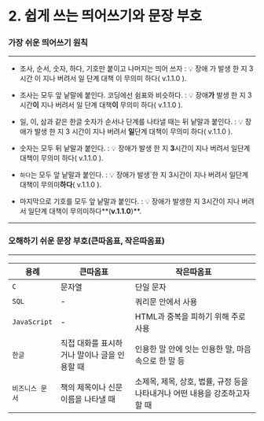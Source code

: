 # 2. 쉽게 쓰는 띄어쓰기와 문장 부호

### 가장 쉬운 띄어쓰기 원칙

---

- 조사, 순서, 숫자, 하다, 기호만 붙이고 나머지는 띄어 쓰자
: 💡 장애 가 발생 한 지 3 시간 이 지나 버려서 일 단계 대책 이 무의미 하다( v.1.1.0 ).

- 조사는 모두 앞 낱말에 붙인다. 코딩에선 쉼표와 비슷하다.
: 💡 장애**가** 발생 한 지 3 시간**이** 지나 버려서 일 단계 대책**이** 무의미 하다( v.1.1.0 ).

- 일, 이, 삼과 같은 한글 숫자가 순서나 단계를 나타낼 때는 뒤 낱말과 붙인다.
: 💡 장애가 발생 한 지 3 시간이 지나 버려서 **일**단계 대책이 무의미 하다( v.1.1.0 ).

- 숫자는 모두 뒤 낱말과 붙인다.
: 💡 장애가 발생 한 지 **3**시간이 지나 버려서 일단계 대책이 무의미 하다( v.1.1.0 ).

- `하다`는 모두 앞 낱말과 붙인다.
: 💡 장애가 발생`한 지 3시간이 지나 버려서 일단계 대책이 무의미**하다**( v.1.1.0 ).

- 마지막으로 기호를 모두 앞 낱말과 붙인다.
: 💡 장애가 발생한 지 3시간이 지나 버려서 일단계 대책이 무의미하다**(**v.1.1.0**)**.

---

### 오해하기 쉬운 문장 부호(큰따옴표, 작은따옴표)

---


| 용례          | 큰따옴표                                     | 작은따옴표                                                                  |
| ------------- | -------------------------------------------- | --------------------------------------------------------------------------- |
| `C`             | 문자열                                       | 단일 문자                                                                   |
| `SQL`           | -                                            | 쿼리문 안에서 사용                                                          |
| `JavaScript`    | -                                            | HTML과 중복을 피하기 위해 주로 사용                                         |
| `한글`          | 직접 대화를 표시하거나 말이나 글을 인용할 때 | 인용한 말 안에 잇는 인용한 말, 마음속으로 한 말 등                          |
| `비즈니스 문서` | 책의 제목이나 신문 이름을 나타낼 때          | 소제목, 제목, 상호, 법률, 규정 등을 나타내거나 어떤 내용을 강조하고자 할 때 |
